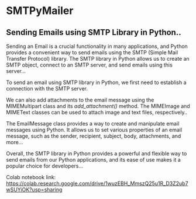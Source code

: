 # SMTPyMailer
## Sending Emails using SMTP Library in Python.. 

Sending an Email is a crucial functionality in many applications, and Python provides a convenient way to send emails using the SMTP (Simple Mail Transfer Protocol) library. The SMTP library in Python allows us to create an SMTP object, connect to an SMTP server, and send emails using this server...

To send an email using SMTP library in Python, we first need to establish a connection with the SMTP server.

We can also add attachments to the email message using the MIMEMultipart class and its *add_attachment()* method. The MIMEImage and MIMEText classes can be used to attach image and text files, respectively..

The EmailMessage class provides a way to create and manipulate email messages using Python. It allows us to set various properties of an email message, such as the sender, recipient, subject, body, attachments, and more...

Overall, the SMTP library in Python provides a powerful and flexible way to send emails from our Python applications, and its ease of use makes it a popular choice for developers...

Colab notebook link: https://colab.research.google.com/drive/1wuzEBH_MmszQ25u1R_D3Z2ub7wSUYiOK?usp=sharing
